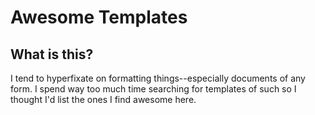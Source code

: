 # Awesome Templates

## What is this? 

I tend to hyperfixate on formatting things--especially documents of any form. I spend way too much time searching for templates of such so I thought I'd list the ones I find awesome here. 
